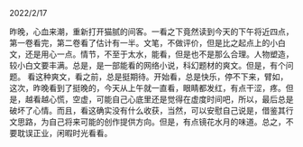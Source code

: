 2022/2/17

​	昨晚，心血来潮，重新打开猫腻的间客。一看之下竟然读到今天的下午将近四点，第一卷看完，第二卷看了估计有一半。
​	文笔，不做评价，但是比之起点上的小白文，还是用心一点。情节，不至于太水，能看，但是也不是那么合理。人物塑造，较小白文要丰满。总是，是一部能看的网络小说，科幻题材的爽文。
​	但是，有个问题。
​	看这种爽文，看之前，总是挺期待。开始看，总是快乐，停不下来，臂如，这次，昨晚看到了挺晚的，今天从上午就一直看，眼睛都发红，有点干涩，疼。但是，越看越心慌，空虚，可能自己心底里还是觉得在虚度时间吧，所以，最后总是破坏了心情。而且，看这确实没有什么收获，当然，可以安慰自己说是，借鉴其行文思路，为自己将来可能的创作提供方向。但是，有点镜花水月的味道。
​	总之，不要耽误正业，闲暇时光看看。